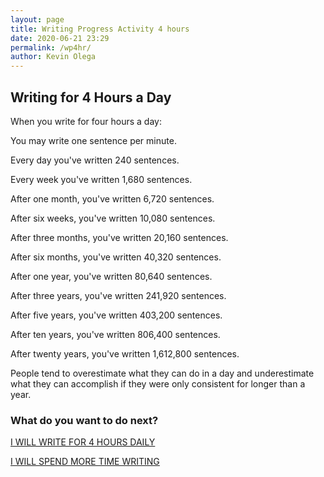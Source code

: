 ```yaml
--- 
layout: page
title: Writing Progress Activity 4 hours
date: 2020-06-21 23:29
permalink: /wp4hr/ 
author: Kevin Olega 
--- 
```

## Writing for 4 Hours a Day

When you write for four hours a day:

You may write one sentence per minute.

Every day you've written 240 sentences.

Every week you've written 1,680 sentences.

After one month, you've written 6,720 sentences.

After six weeks, you've written 10,080 sentences.

After three months, you've written 20,160 sentences.

After six months, you've written 40,320 sentences.

After one year, you've written 80,640 sentences.

After three years, you've written 241,920 sentences.

After five years, you've written 403,200 sentences.

After ten years, you've written 806,400 sentences.

After twenty years, you've written 1,612,800 sentences.

People tend to overestimate what they can do in a day and underestimate what they can accomplish if they were only consistent for longer than a year.

### What do you want to do next?

<a href="https://callcentertrainingtips.com/wphend/" class="button focus">I WILL WRITE FOR 4 HOURS DAILY</a>

<a href="https://callcentertrainingtips.com/wph/" class="button focus">I WILL SPEND MORE TIME WRITING</a>